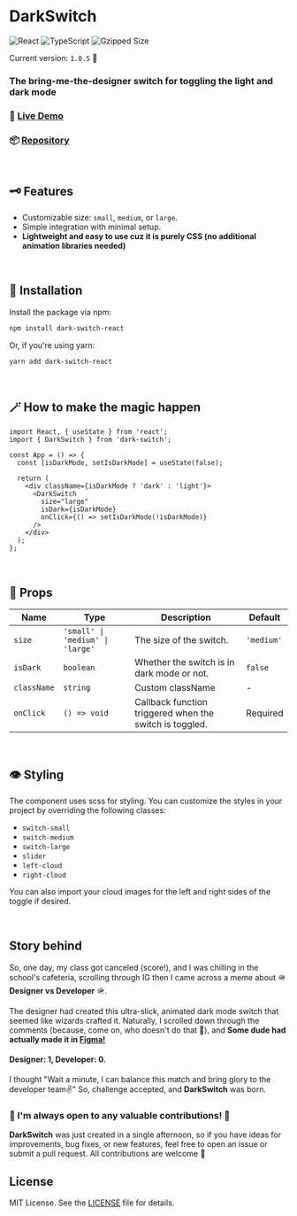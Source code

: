 # DarkSwitch

![React](https://img.shields.io/badge/React-v18.2.0-61DAFB?logo=react&logoColor=61DAFB)
![TypeScript](https://img.shields.io/badge/TypeScript-v5.7.3-blue?logo=typescript&logoColor=blue)
![Gzipped Size](https://img.shields.io/badge/Gzipped%20Size-4.69%20KB-red)

Current version: `1.0.5` 🚀

### The bring-me-the-designer switch for toggling the light and dark mode

### 🔗 [Live Demo](https://dark-switch-demo.vercel.app/demo)

### 📦 [Repository](https://github.com/jaydenhnguyen/dark-switch-react)

<br/>

## 🗝 Features

- Customizable size: `small`, `medium`, or `large`.
- Simple integration with minimal setup.
- **Lightweight and easy to use cuz it is purely CSS (no additional animation libraries needed)**

<br/>

## 🚀 Installation

Install the package via npm:

```bash
npm install dark-switch-react
```

Or, if you're using yarn:

```bash
yarn add dark-switch-react
```

<br/>

## 🪄 How to make the magic happen

```tsx
import React, { useState } from 'react';
import { DarkSwitch } from 'dark-switch';

const App = () => {
  const [isDarkMode, setIsDarkMode] = useState(false);

  return (
    <div className={isDarkMode ? 'dark' : 'light'}>
      <DarkSwitch
        size="large"
        isDark={isDarkMode}
        onClick={() => setIsDarkMode(!isDarkMode)}
      />
    </div>
  );
};

```

<br/>

## 📝 Props

| Name        | Type                             | Description                                             | Default    |
|-------------|----------------------------------|---------------------------------------------------------|------------|
| `size`      | `'small' \| 'medium' \| 'large'` | The size of the switch.                                 | `'medium'` |
| `isDark`    | `boolean`                        | Whether the switch is in dark mode or not.              | `false`    |
| `className` | `string`                         | Custom className                                        | -          |
| `onClick`   | `() => void`                     | Callback function triggered when the switch is toggled. | Required   |

<br/>

## 👁️ Styling

The component uses scss for styling. You can customize the styles in your project by overriding the following classes:

- `switch-small`
- `switch-medium`
- `switch-large`
- `slider`
- `left-cloud`
- `right-cloud`

You can also import your cloud images for the left and right sides of the toggle if desired.

<br/>

## Story behind

So, one day, my class got canceled (score!), and I was chilling in the school's cafeteria, scrolling through IG
then I
came across a meme about 🪖 **Designer vs Developer** 🪖. <br/>

The designer had created this ultra-slick, animated dark mode switch that seemed like wizards crafted it. Naturally, I
scrolled down through the comments (because, come on, who doesn't do that 👀), and **Some dude had actually made it
in [Figma!](https://tinyurl.com/mtsw6pb9)**

#### Designer: 1, Developer: 0.

I thought "Wait a minute, I can balance this match and bring glory to the developer team✌️" So, challenge accepted,
and **DarkSwitch** was born.

### 🤙 I'm always open to any valuable contributions! 🤙

**DarkSwitch** was just created in a single afternoon, so if you have ideas for improvements, bug fixes, or
new features, feel free to open an issue or submit a pull request. All contributions are welcome 🥂

## License

MIT License. See the [LICENSE](LICENSE) file for details.
